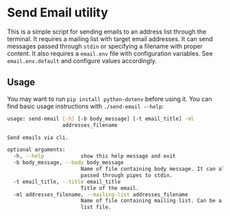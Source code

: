 # Send Email utility
This is a simple script for sending emails to an address list through the terminal. It requires a mailing list with target email addresses. It can send messages passed through `stdin` or specifying a filename with proper content.
It also requires a `email.env` file with configuration variables. See `email.env.default` and configure values accordingly.

## Usage
You may want to run `pip install python-dotenv` before using it. You can find basic usage instructions with `./send-email --help`:
```bash
usage: send-email [-h] [-b body_message] [-t email_title] -ml
                  addresses_filename

Send emails via cli.

optional arguments:
  -h, --help            show this help message and exit
  -b body_message, --body body_message
                        Name of file containing body message. It can also be
                        passed through pipes to stdin.
  -t email_title, --title email_title
                        Title of the email.
  -ml addresses_filename, --mailing-list addresses_filename
                        Name of file containing mailing list. Can be a JSON
                        list file.
```